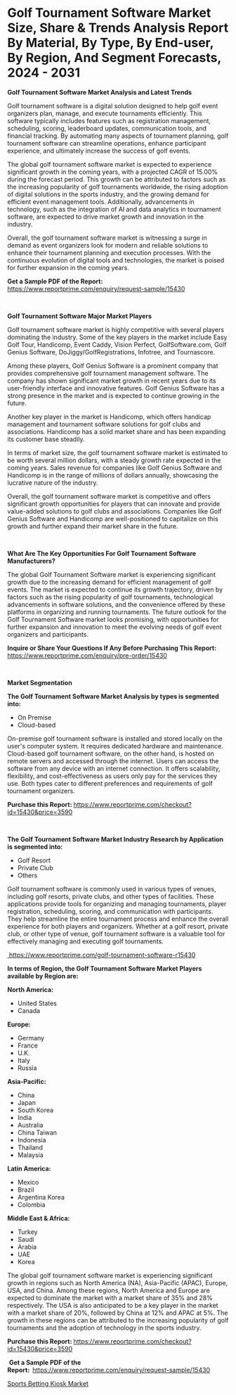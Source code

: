 <p><h1>Golf Tournament Software Market Size, Share & Trends Analysis Report By Material, By Type, By End-user, By Region, And Segment Forecasts, 2024 - 2031</h1></p><p><strong>Golf Tournament Software Market Analysis and Latest Trends</strong></p>
<p><p>Golf tournament software is a digital solution designed to help golf event organizers plan, manage, and execute tournaments efficiently. This software typically includes features such as registration management, scheduling, scoring, leaderboard updates, communication tools, and financial tracking. By automating many aspects of tournament planning, golf tournament software can streamline operations, enhance participant experience, and ultimately increase the success of golf events.</p><p>The global golf tournament software market is expected to experience significant growth in the coming years, with a projected CAGR of 15.00% during the forecast period. This growth can be attributed to factors such as the increasing popularity of golf tournaments worldwide, the rising adoption of digital solutions in the sports industry, and the growing demand for efficient event management tools. Additionally, advancements in technology, such as the integration of AI and data analytics in tournament software, are expected to drive market growth and innovation in the industry.</p><p>Overall, the golf tournament software market is witnessing a surge in demand as event organizers look for modern and reliable solutions to enhance their tournament planning and execution processes. With the continuous evolution of digital tools and technologies, the market is poised for further expansion in the coming years.</p></p>
<p><strong>Get a Sample PDF of the Report:&nbsp;</strong> <a href="https://www.reportprime.com/enquiry/request-sample/15430">https://www.reportprime.com/enquiry/request-sample/15430</a></p>
<p>&nbsp;</p>
<p><strong>Golf Tournament Software Major Market Players</strong></p>
<p><p>Golf tournament software market is highly competitive with several players dominating the industry. Some of the key players in the market include Easy Golf Tour, Handicomp, Event Caddy, Vision Perfect, GolfSoftware.com, Golf Genius Software, DoJiggy/GolfRegistrations, Infotree, and Tournascore.</p><p>Among these players, Golf Genius Software is a prominent company that provides comprehensive golf tournament management software. The company has shown significant market growth in recent years due to its user-friendly interface and innovative features. Golf Genius Software has a strong presence in the market and is expected to continue growing in the future.</p><p>Another key player in the market is Handicomp, which offers handicap management and tournament software solutions for golf clubs and associations. Handicomp has a solid market share and has been expanding its customer base steadily.</p><p>In terms of market size, the golf tournament software market is estimated to be worth several million dollars, with a steady growth rate expected in the coming years. Sales revenue for companies like Golf Genius Software and Handicomp is in the range of millions of dollars annually, showcasing the lucrative nature of the industry.</p><p>Overall, the golf tournament software market is competitive and offers significant growth opportunities for players that can innovate and provide value-added solutions to golf clubs and associations. Companies like Golf Genius Software and Handicomp are well-positioned to capitalize on this growth and further expand their market share in the future.</p></p>
<p>&nbsp;</p>
<p><strong>What Are The Key Opportunities For Golf Tournament Software Manufacturers?</strong></p>
<p><p>The global Golf Tournament Software market is experiencing significant growth due to the increasing demand for efficient management of golf events. The market is expected to continue its growth trajectory, driven by factors such as the rising popularity of golf tournaments, technological advancements in software solutions, and the convenience offered by these platforms in organizing and running tournaments. The future outlook for the Golf Tournament Software market looks promising, with opportunities for further expansion and innovation to meet the evolving needs of golf event organizers and participants.</p></p>
<p><strong>Inquire or Share Your Questions If Any Before Purchasing This Report:</strong> <a href="https://www.reportprime.com/enquiry/pre-order/15430">https://www.reportprime.com/enquiry/pre-order/15430</a></p>
<p>&nbsp;</p>
<p><strong>Market Segmentation</strong></p>
<p><strong>The Golf Tournament Software Market Analysis by types is segmented into:</strong></p>
<p><ul><li>On Premise</li><li>Cloud-based</li></ul></p>
<p><p>On-premise golf tournament software is installed and stored locally on the user's computer system. It requires dedicated hardware and maintenance. Cloud-based golf tournament software, on the other hand, is hosted on remote servers and accessed through the internet. Users can access the software from any device with an internet connection. It offers scalability, flexibility, and cost-effectiveness as users only pay for the services they use. Both types cater to different preferences and requirements of golf tournament organizers.</p></p>
<p><strong>Purchase this Report:&nbsp;</strong><a href="https://www.reportprime.com/checkout?id=15430&price=3590">https://www.reportprime.com/checkout?id=15430&price=3590</a></p>
<p>&nbsp;</p>
<p><strong>The Golf Tournament Software Market Industry Research by Application is segmented into:</strong></p>
<p><ul><li>Golf Resort</li><li>Private Club</li><li>Others</li></ul></p>
<p><p>Golf tournament software is commonly used in various types of venues, including golf resorts, private clubs, and other types of facilities. These applications provide tools for organizing and managing tournaments, player registration, scheduling, scoring, and communication with participants. They help streamline the entire tournament process and enhance the overall experience for both players and organizers. Whether at a golf resort, private club, or other type of venue, golf tournament software is a valuable tool for effectively managing and executing golf tournaments.</p></p>
<p><a href="https://www.reportprime.com/golf-tournament-software-r15430">&nbsp;https://www.reportprime.com/golf-tournament-software-r15430</a></p>
<p><strong>In terms of Region, the Golf Tournament Software Market Players available by Region are:</strong></p>
<p>
    <p> <strong> North America: </strong>
        <ul>
            <li>United States</li>
            <li>Canada</li>
        </ul>
        </p> 
    <p> <strong> Europe: </strong>
        <ul>
            <li>Germany</li>
            <li>France</li>
            <li>U.K.</li>
            <li>Italy</li>
            <li>Russia</li>
        </ul>
        </p> 
    <p> <strong> Asia-Pacific: </strong>
        <ul>
            <li>China</li>
            <li>Japan</li>
            <li>South Korea</li>
            <li>India</li>
            <li>Australia</li>
            <li>China Taiwan</li>
            <li>Indonesia</li>
            <li>Thailand</li>
            <li>Malaysia</li>
        </ul>
        </p> 
    <p> <strong> Latin America: </strong>
        <ul>
            <li>Mexico</li>
            <li>Brazil</li>
            <li>Argentina Korea</li>
            <li>Colombia</li>
        </ul>
        </p> 
    <p> <strong> Middle East & Africa: </strong>
        <ul>
            <li>Turkey</li>
            <li>Saudi</li>
            <li>Arabia</li>
            <li>UAE</li>
            <li>Korea</li>
        </ul>
    </p>
    </p>
<p><p>The global golf tournament software market is experiencing significant growth in regions such as North America (NA), Asia-Pacific (APAC), Europe, USA, and China. Among these regions, North America and Europe are expected to dominate the market with a market share of 35% and 28% respectively. The USA is also anticipated to be a key player in the market with a market share of 20%, followed by China at 12% and APAC at 5%. The growth in these regions can be attributed to the increasing popularity of golf tournaments and the adoption of technology in the sports industry.</p></p>
<p><strong>Purchase this Report: </strong><a href="https://www.reportprime.com/checkout?id=15430&price=3590">https://www.reportprime.com/checkout?id=15430&price=3590</a></p>
<p>&nbsp;<strong>Get a Sample PDF of the Report:&nbsp;&nbsp;</strong><a href="https://www.reportprime.com/enquiry/request-sample/15430">https://www.reportprime.com/enquiry/request-sample/15430</a></p>
<p><strong></strong></p>
<p><p><a href="https://github.com/SheilaBruen2023/Market-Research-Report-List-2/blob/main/sports-betting-kiosk-market.md">Sports Betting Kiosk Market</a></p></p>